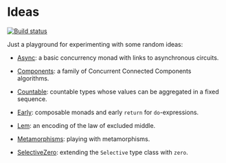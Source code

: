 # Ideas

[![Build status](https://img.shields.io/github/workflow/status/snowleopard/ideas/ci.svg)](https://github.com/snowleopard/ideas/actions)

Just a playground for experimenting with some random ideas:

* [Async](https://github.com/snowleopard/ideas/blob/main/src/Async.hs):
  a basic concurrency monad with links to asynchronous circuits.

* [Components](https://github.com/snowleopard/ideas/blob/main/src/Components.hs):
  a family of Concurrent Connected Components algorithms.

* [Countable](https://github.com/snowleopard/ideas/blob/main/src/Countable.hs):
  countable types whose values can be aggregated in a fixed sequence.

* [Early](https://github.com/snowleopard/ideas/blob/main/src/Early.hs):
  composable monads and early `return` for `do`-expressions.

* [Lem](https://github.com/snowleopard/ideas/blob/main/src/Lem.hs):
  an encoding of the law of excluded middle.

* [Metamorphisms](https://github.com/snowleopard/ideas/blob/main/src/Metamorphisms.hs):
  playing with metamorphisms.

* [SelectiveZero](https://github.com/snowleopard/ideas/blob/main/src/SelectiveZero.hs):
  extending the `Selective` type class with `zero`.
